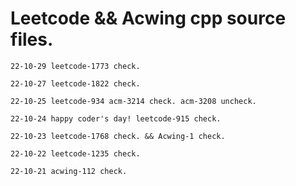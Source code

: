 # Leetcode && Acwing cpp source files.




`22-10-29 leetcode-1773 check.`

`22-10-27 leetcode-1822 check.`

`22-10-25 leetcode-934 acm-3214 check. acm-3208 uncheck.`

`22-10-24 happy coder's day! leetcode-915 check.`

`22-10-23 leetcode-1768 check. && Acwing-1 check.`

`22-10-22 leetcode-1235 check.`

`22-10-21 acwing-112 check.`



